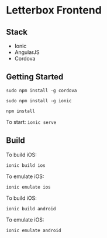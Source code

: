 # Letterbox Frontend

## Stack

- Ionic
- AngularJS
- Cordova

## Getting Started

`sudo npm install -g cordova`

`sudo npm install -g ionic`

`npm install`

To start:
`ionic serve`

## Build

To build iOS:

`ionic build ios`

To emulate iOS:

`ionic emulate ios`

To build iOS:

`ionic build android`

To emulate iOS:

`ionic emulate android`

